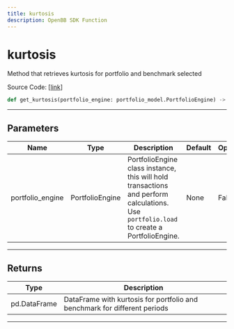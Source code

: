```yaml
---
title: kurtosis
description: OpenBB SDK Function
---
```


# kurtosis

Method that retrieves kurtosis for portfolio and benchmark selected

Source Code: [[link](https://github.com/OpenBB-finance/OpenBBTerminal/tree/main/openbb_terminal/portfolio/portfolio_model.py#L912)]

```python
def get_kurtosis(portfolio_engine: portfolio_model.PortfolioEngine) -> pd.DataFrame
```

---

## Parameters

| Name | Type | Description | Default | Optional |
| ---- | ---- | ----------- | ------- | -------- |
| portfolio_engine | PortfolioEngine | PortfolioEngine class instance, this will hold transactions and perform calculations.<br/>Use `portfolio.load` to create a PortfolioEngine. | None | False |


---

## Returns

| Type | Description |
| ---- | ----------- |
| pd.DataFrame | DataFrame with kurtosis for portfolio and benchmark for different periods |
---

